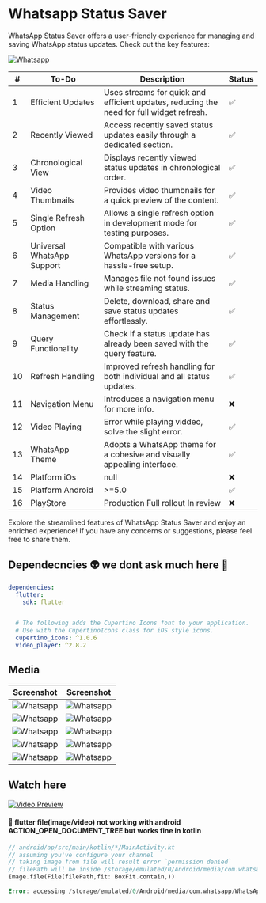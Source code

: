 # Whatsapp Status Saver

WhatsApp Status Saver offers a user-friendly experience for managing and saving WhatsApp status updates. Check out the key features:

[![Whatsapp](media/corver.jpg?raw=true)](https://play.google.com/store/apps/details?id=com.blackstackhub.whatsappstatus)


| #  | To-Do                      | Description                                                                                        | Status |
| -- | -------------------------- | -------------------------------------------------------------------------------------------------- | ------ |
| 1  | Efficient Updates          | Uses streams for quick and efficient updates, reducing the need for full widget refresh.           | ✅     |
| 2  | Recently Viewed            | Access recently saved status updates easily through a dedicated section.                           | ✅     |
| 3  | Chronological View         | Displays recently viewed status updates in chronological order.                                    | ✅     |
| 4  | Video Thumbnails           | Provides video thumbnails for a quick preview of the content.                                      | ✅     |
| 5  | Single Refresh Option      | Allows a single refresh option in development mode for testing purposes.                           | ✅     |
| 6  | Universal WhatsApp Support | Compatible with various WhatsApp versions for a hassle-free setup.                                 | ✅     |
| 7  | Media Handling             | Manages file not found issues while streaming status.                                              | ✅     |
| 8  | Status Management          | Delete, download, share and save status updates effortlessly.                                      | ✅     |
| 9  | Query Functionality        | Check if a status update has already been saved with the query feature.                            | ✅     |
| 10 | Refresh Handling           | Improved refresh handling for both individual and all status updates.                              | ✅     |
| 11 | Navigation Menu            | Introduces a navigation menu for more info.                                                        | ❌     |
| 12 | Video Playing              | Error while playing viddeo, solve the slight error.                                                | ✅     |
| 13 | WhatsApp Theme             | Adopts a WhatsApp theme for a cohesive and visually appealing interface.                           | ✅     |
| 14 | Platform iOs               | null                                                                                               | ❌     |
| 15 | Platform Android           | >=5.0                                                                                              | ✅     |
| 16 | PlayStore                  | Production Full rollout In review                                                                  | ❌     |

Explore the streamlined features of WhatsApp Status Saver and enjoy an enriched experience! If you have any concerns or suggestions, please feel free to share them.

## Dependecncies :alien: we dont ask much here  :poop:

```yaml
dependencies:
  flutter:
    sdk: flutter


  # The following adds the Cupertino Icons font to your application.
  # Use with the CupertinoIcons class for iOS style icons.
  cupertino_icons: ^1.0.6
  video_player: ^2.8.2
```

## Media

| Screenshot | Screenshot |
|-------------------------------------------------------------|-------------------------------------------------------------|
| ![Whatsapp](media/Screenshot_20240206_235829.jpeg?raw=true) | ![Whatsapp](media/Screenshot_20240206_235840.jpeg?raw=true) |
| ![Whatsapp](media/Screenshot_20240206_235852.jpeg?raw=true) | ![Whatsapp](media/Screenshot_20240206_235903.jpeg?raw=true) |
| ![Whatsapp](media/Screenshot_20240206_235903.jpeg?raw=true) | ![Whatsapp](media/Screenshot_20240206_235908.jpeg?raw=true) |
| ![Whatsapp](media/Screenshot_20240206_235923.jpeg?raw=true) | ![Whatsapp](media/Screenshot_20240206_235930.jpeg?raw=true) |
| ![Whatsapp](media/Screenshot_20240207_000018_Android%20System.jpeg?raw=true) | ![Whatsapp](media/Screenshot_20240206_235958_Android%20System.jpeg?raw=true) |

## Watch here

[![Video Preview](https://img.youtube.com/vi/82Vvz_kxpP4/maxresdefault.jpg)](https://www.youtube.com/watch?v=82Vvz_kxpP4)


#### :bug: flutter file(image/video) not working with android ACTION_OPEN_DOCUMENT_TREE but works fine in kotlin

```dart
// android/ap/src/main/kotlin/*/MainActivity.kt
// assuming you've configure your channel 
// taking image from file will result error `permission denied`
// filePath will be inside /storage/emulated/0/Android/media/com.whatsapp/WhatsApp/Media/
Image.file(File(filePath,fit: BoxFit.contain,))

Error: accessing /storage/emulated/0/Android/media/com.whatsapp/WhatsApp/Media/ Permission Denied
```